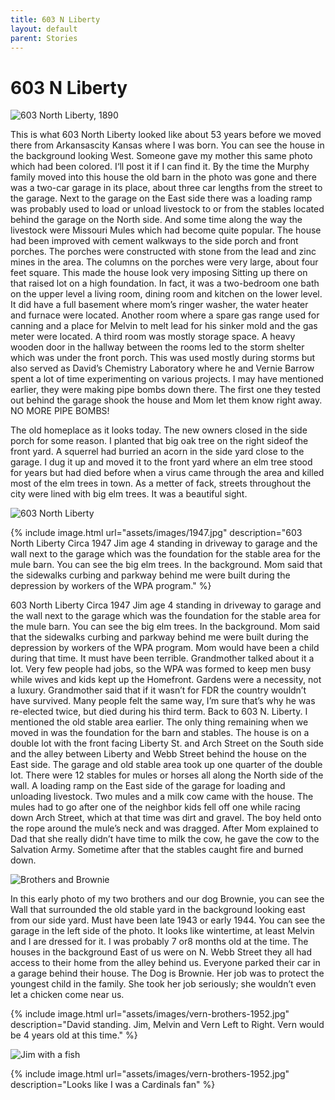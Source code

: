 ```yaml
---
title: 603 N Liberty
layout: default
parent: Stories
---
```


# 603 N Liberty

![603 North Liberty, 1890](assets/images/603-n-liberty/before-the-horseless-carriage.jpg)

This is what 603 North Liberty looked like about 53 years before we moved there from Arkansascity  Kansas where I was born. You can see the house in the background looking West. Someone gave my mother this same photo which had been colored.  I‘ll post it if I can find it. By the time the Murphy family moved into this house the old barn in the photo was gone and there was a two-car garage in its place, about three car lengths from the street to the garage. Next to the garage on the East side there was a loading ramp was probably used to load or unload livestock to or from the stables located behind the garage on the North side.   And some time along the way the livestock were Missouri Mules which had become quite popular. The house had been improved with cement walkways to the side porch and front porches. The porches were constructed with stone from the lead and zinc mines in the area.  The columns on the porches were very large, about four feet square. This made the house look very imposing Sitting up there on that raised lot on a high foundation. In fact, it was a two-bedroom one bath on the upper level a living room, dining room and kitchen on the lower level. It did have a full basement where mom’s ringer washer, the water heater and furnace were located. Another room where a spare gas range used for canning and a place for Melvin to melt lead for his sinker mold and the gas meter were located. A third room was mostly storage space. A heavy wooden door in the hallway between the rooms led to the storm shelter which was under the front porch. This was used mostly during storms but also served as David’s Chemistry Laboratory where he and Vernie Barrow spent a lot of time experimenting on various projects. I may have mentioned earlier, they were making pipe bombs down there. The first one they tested out behind the garage shook the house and Mom let them know right away. NO MORE PIPE BOMBS!

The old homeplace as it looks today. The new owners closed in the  side porch for some reason. I planted that big oak tree on the right sideof the front yard. A squerrel had burried an acorn in the side yard close to the garage. I dug it up and moved it to the front yard where an elm tree stood for years but had died before when a virus came through the area and killed most of the elm trees in town. As a metter of fack, streets throughout the city were lined with big elm trees. It was a beautiful sight.

![603 North Liberty](assets/images/603-n-liberty/603-n-liberty.jpg)

{% include image.html url="assets/images/1947.jpg" description="603 North Liberty Circa 1947 Jim age 4 standing in driveway to garage and the wall next to the garage which was the foundation for the stable area for the mule barn. You can see the big elm trees. In the background. Mom said that the sidewalks curbing and parkway behind me were built during the depression by workers of the WPA program." %}

603 North Liberty Circa 1947 Jim age 4 standing in driveway to garage and the wall next to the garage which was the foundation for the stable area for the mule barn. You can see the big elm trees. In the background. Mom said that the sidewalks curbing and parkway behind me were built during the depression by workers of the WPA program. Mom would have been a child during that time. It must have been terrible. Grandmother talked about it a lot. Very few people had jobs, so the WPA was formed to keep men busy while wives and kids kept up the Homefront. Gardens were a necessity, not a luxury. Grandmother said that if it wasn’t for FDR the country wouldn’t have survived. Many people felt the same way, I’m sure that’s why he was re-elected twice, but died during his third term.   Back to 603 N. Liberty. I mentioned the old stable area earlier. The only thing remaining when we moved in was the foundation for the barn and stables. The house is on a double lot with the front facing Liberty St. and Arch Street on the South side and the alley between Liberty and Webb Street behind the house on the East side. The garage and old stable area took up one quarter of the double lot. There were 12 stables for mules or horses all along the North side of the wall. A loading ramp on the East side of the garage for loading and unloading livestock. Two mules and a milk cow came with the house. The mules had to go after one of the neighbor kids fell off one while racing down Arch Street, which at that time was dirt and gravel. The boy held onto the rope around the mule’s neck and was dragged.  After Mom explained to Dad that she really didn’t have time to milk the cow, he gave the cow to the Salvation Army. Sometime after that the stables caught fire and burned down.

![Brothers and Brownie](assets/images/603-n-liberty/brownie.jpg)

In this early photo of my two brothers and our dog Brownie, you can see the Wall that surrounded the old stable yard in the background looking east from our side yard. Must have been late 1943 or early 1944. You can see the garage in the left side of the photo. It looks like wintertime, at least Melvin and I are dressed for it. I was probably 7 or8 months old at the time. The houses in the background East of us were on N. Webb Street they all had access to their home from the alley behind us. Everyone parked their car in a garage behind their house. The Dog is Brownie. Her job was to protect the youngest child in the family. She took her job seriously; she wouldn’t even let a chicken come near us.  

{% include image.html url="assets/images/vern-brothers-1952.jpg" description="David standing. Jim, Melvin and Vern Left to Right. Vern would be 4 years old at this time." %}

![Jim with a fish](assets/images/603-n-liberty/fish.jpg)

{% include image.html url="assets/images/vern-brothers-1952.jpg" description="Looks like I was a Cardinals fan" %}
